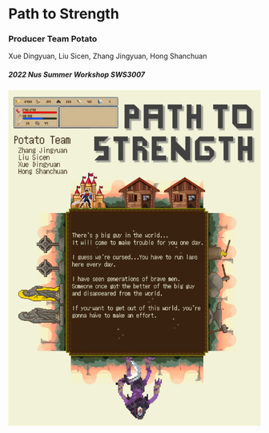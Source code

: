 # Path to Strength
### Producer Team Potato
Xue Dingyuan, Liu Sicen, Zhang Jingyuan, Hong Shanchuan
##### 2022 Nus Summer Workshop SWS3007
![](poster.png)


